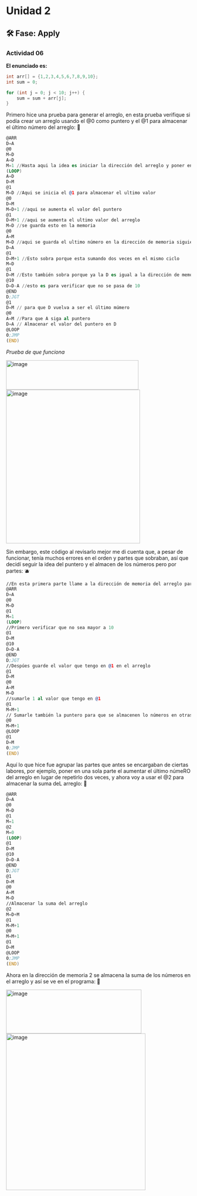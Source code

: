 # Unidad 2

## 🛠 Fase: Apply

### Actividad 06 

**El enunciado es:**
```c++
int arr[] = {1,2,3,4,5,6,7,8,9,10};
int sum = 0;

for (int j = 0; j < 10; j++) {
    sum = sum + arr[j];
}
```
Primero hice una prueba para generar el arreglo, en esta prueba verifique si podía crear un arreglo usando el @0 como puntero y el @1 para almacenar el último número del arreglo: 🥦
```asm
@ARR
D=A
@0
M=D
A=D
M=1 //Hasta aqui la idea es iniciar la dirección del arreglo y poner en la primera dirección el 1
(LOOP)
A=D
D=M
@1
M=D //Aqui se inicia el @1 para almacenar el ultimo valor
@0
D=M
M=D+1 //aqui se aumenta el valor del puntero
@1
D=M+1 //aqui se aumenta el ultimo valor del arreglo
M=D //se guarda esto en la memoria
@0
A=M
M=D //aqui se guarda el ultimo número en la dirección de memoria siguiente del arreglo
D=A
@1
D=M+1 //Esto sobra porque esta sumando dos veces en el mismo ciclo
M=D
@1
D=M //Esto también sobra porque ya la D es igual a la dirección de memoria
@10
D=D-A //esto es para verificar que no se pasa de 10
@END
D;JGT
@1
D=M // para que D vuelva a ser el último múmero
@0
A=M //Para que A siga al puntero
D=A // Almacenar el valor del puntero en D
@LOOP
0;JMP
(END)
```
_Prueba de que funciona_

<img width="361" height="80" alt="image" src="https://github.com/user-attachments/assets/01e2fd88-a0ec-430f-8074-d501b51e24ea" />
<img width="365" height="418" alt="image" src="https://github.com/user-attachments/assets/aecd657c-9793-4201-bd70-4f0b61a94ad4" />

Sin embargo, este código al revisarlo mejor me di cuenta que, a pesar de funcionar, tenía muchos errores en el orden y partes que sobraban, así que decidí seguir la idea del puntero y el almacen de los números pero por partes: 🫐
``` asm
//En esta primera parte llame a la dirección de memoria del arreglo para iniciar el puntero y después guardar en @1 los valores del arreglo
@ARR
D=A
@0
M=D
@1
M=1
(LOOP)
//Primero verificar que no sea mayor a 10
@1
D=M
@10
D=D-A
@END
D;JGT
//Despúes guarde el valor que tengo en @1 en el arreglo
@1
D=M
@0
A=M
M=D
//sumarle 1 al valor que tengo en @1 
@1
M=M+1
// Sumarle también la puntero para que se almacenen lo números en otras direcciones de memoria
@0
M=M+1
@LOOP
@1
D=M
0;JMP
(END)
```
Aquí lo que hice fue agrupar las partes que antes se encargaban de ciertas labores, por ejemplo, poner en una sola parte el aumentar el último númeRO del arreglo en lugar de repetirlo dos veces, y ahora voy a usar el @2 para almacenar la suma deL arreglo: 🌯
``` asm
@ARR
D=A
@0
M=D
@1
M=1
@2
M=0
(LOOP)
@1
D=M
@10
D=D-A
@END
D;JGT
@1
D=M
@0
A=M
M=D
//Almacenar la suma del arreglo
@2
M=D+M
@1
M=M+1
@0
M=M+1
@1
D=M
@LOOP
0;JMP
(END)
```
Ahora en la dirección de memoria 2 se almacena la suma de los números en el arreglo y así se ve en el programa: 🥑

<img width="369" height="119" alt="image" src="https://github.com/user-attachments/assets/e0ca23aa-50d0-4bcc-830a-46243a73d017" />

<img width="380" height="426" alt="image" src="https://github.com/user-attachments/assets/639c8917-c078-4440-8f65-0b3db32e18f3" />


